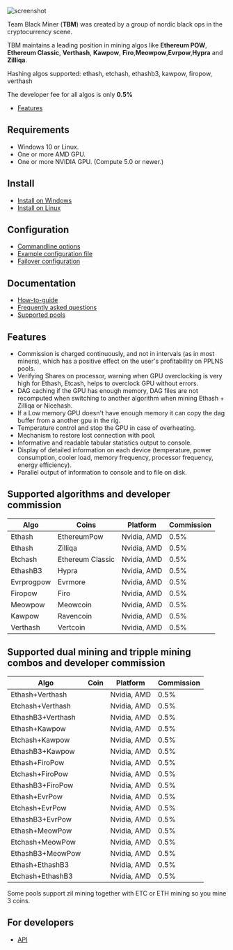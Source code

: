 ![screenshot](https://github.com/sp-hash/TeamBlackMiner/blob/main/TBMiner.png)

Team Black Miner (**TBM**) was created by a group of nordic black ops in the cryptocurrency scene.

TBM maintains a leading position in mining algos like  **Ethereum POW**, **Ethereum Classic**, **Verthash**, **Kawpow**, **Firo**,**Meowpow**,**Evrpow**,**Hypra** and **Zilliqa**.

Hashing algos supported:
ethash, etchash, ethashb3, kawpow, firopow, verthash

The developer fee for all algos is only **0.5%**


* [Features](https://github.com/sp-hash/TeamBlackMiner#features)

## Requirements
+ Windows 10 or Linux.
+ One or more AMD GPU.
+ One or more NVIDIA GPU. (Compute 5.0 or newer.)

## Install
* [Install on Windows](https://github.com/sp-hash/TeamBlackMiner/blob/main/INSTALL_WINDOWS.md)
* [Install on Linux](https://github.com/sp-hash/TeamBlackMiner/blob/main/INSTALL_LINUX.md)

## Configuration

* [Commandline options](https://github.com/sp-hash/TeamBlackMiner/blob/main/OPTIONS.md)
* [Example configuration file](https://github.com/sp-hash/TeamBlackMiner/blob/main/CONFIG_FILE.md)
* [Failover configuration](https://github.com/sp-hash/TeamBlackMiner/blob/main/FAILOVER.md)

## Documentation
* [How-to-guide](https://github.com/sp-hash/TeamBlackMiner/blob/main/HOW-TO.md)
* [Frequently asked questions](https://github.com/sp-hash/TeamBlackMiner/blob/main/FAQ.md)
* [Supported pools](https://github.com/sp-hash/TeamBlackMiner/blob/main/POOLS.md)

## Features
+ Commission is charged continuously, and not in intervals (as in most miners), which has a positive effect on the user's profitability on PPLNS pools.
+ Verifying Shares on processor, warning when GPU overclocking is very high for Ethash, Etcash, helps to overclock GPU without errors.
+ DAG caching if the GPU has enough memory, DAG files are not recomputed when switching to another algorithm when mining Ethash + Zilliqa or Nicehash.
+ If a Low memory GPU doesn't have enough memory it can copy the dag buffer from a another gpu in the rig.
+ Temperature control and stop the GPU in case of overheating.
+ Mechanism to restore lost connection with pool.
+ Informative and readable tabular statistics output to console.
+ Display of detailed information on each device (temperature, power consumption, cooler load, memory frequency, processor frequency, energy efficiency).
+ Parallel output of information to console and to file on disk.

## Supported algorithms and developer commission

| Algo          | Coins             | Platform    | Commission    |
| ------------- | ----------------- | ----------- | ------------- |
| Ethash        | EthereumPow       | Nvidia, AMD | 0.5%          |
| Ethash        | Zilliqa           | Nvidia, AMD | 0.5%          |
| Etchash       | Ethereum Classic  | Nvidia, AMD | 0.5%          |
| EthashB3      | Hypra             | Nvidia, AMD | 0.5%          |
| Evrprogpow    | Evrmore           | Nvidia, AMD | 0.5%          |
| Firopow       | Firo              | Nvidia, AMD | 0.5%          |
| Meowpow       | Meowcoin          | Nvidia, AMD | 0.5%          |
| Kawpow        | Ravencoin         | Nvidia, AMD | 0.5%          |
| Verthash      | Vertcoin          | Nvidia, AMD | 0.5%          |                                                    

## Supported dual mining and tripple mining combos and developer commission

| Algo             | Coin                  | Platform    | Commission    |
| ---------------- | --------------------- | ----------- | ------------- |
| Ethash+Verthash  |                       | Nvidia, AMD | 0.5%          |
| Etchash+Verthash |                       | Nvidia, AMD | 0.5%          |
| EthashB3+Verthash|                       | Nvidia, AMD | 0.5%          |
| Ethash+Kawpow    |                       | Nvidia, AMD | 0.5%          |
| Etchash+Kawpow   |                       | Nvidia, AMD | 0.5%          |
| EthashB3+Kawpow  |                       | Nvidia, AMD | 0.5%          |
| Ethash+FiroPow   |                       | Nvidia, AMD | 0.5%          |
| Etchash+FiroPow  |                       | Nvidia, AMD | 0.5%          |
| EthashB3+FiroPow |                       | Nvidia, AMD | 0.5%          |
| Ethash+EvrPow    |                       | Nvidia, AMD | 0.5%          |
| Etchash+EvrPow   |                       | Nvidia, AMD | 0.5%          |
| EthashB3+EvrPow  |                       | Nvidia, AMD | 0.5%          |
| Ethash+MeowPow   |                       | Nvidia, AMD | 0.5%          |
| Etchash+MeowPow  |                       | Nvidia, AMD | 0.5%          |
| EthashB3+MeowPow |                       | Nvidia, AMD | 0.5%          |
| Ethash+EthashB3  |                       | Nvidia, AMD | 0.5%          |
| Etchash+EthashB3 |                       | Nvidia, AMD | 0.5%          |

Some pools support zil mining together with ETC or ETH mining so you mine 3 coins.

## For developers

* [API](https://github.com/sp-hash/TeamBlackMiner/blob/main/API.md)
